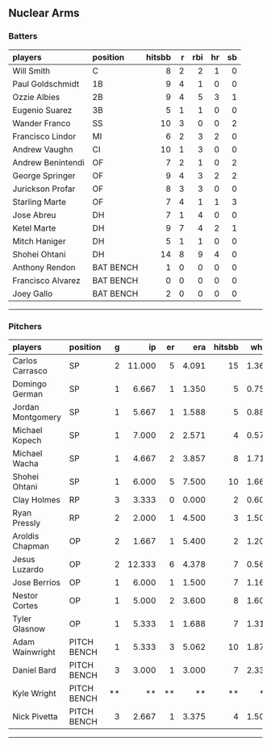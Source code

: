 ## Nuclear Arms

### Batters

 
|players           |position  | hitsbb|  r| rbi| hr| sb| 
|:-----------------|:---------|------:|--:|---:|--:|--:| 
|Will Smith        |C         |      8|  2|   2|  1|  0| 
|Paul Goldschmidt  |1B        |      9|  4|   1|  0|  0| 
|Ozzie Albies      |2B        |      9|  4|   5|  3|  1| 
|Eugenio Suarez    |3B        |      5|  1|   1|  0|  0| 
|Wander Franco     |SS        |     10|  3|   0|  0|  2| 
|Francisco Lindor  |MI        |      6|  2|   3|  2|  0| 
|Andrew Vaughn     |CI        |     10|  1|   3|  0|  0| 
|Andrew Benintendi |OF        |      7|  2|   1|  0|  2| 
|George Springer   |OF        |      9|  4|   3|  2|  2| 
|Jurickson Profar  |OF        |      8|  3|   3|  0|  0| 
|Starling Marte    |OF        |      7|  4|   1|  1|  3| 
|Jose Abreu        |DH        |      7|  1|   4|  0|  0| 
|Ketel Marte       |DH        |      9|  7|   4|  2|  1| 
|Mitch Haniger     |DH        |      5|  1|   1|  0|  0| 
|Shohei Ohtani     |DH        |     14|  8|   9|  4|  0| 
|Anthony Rendon    |BAT BENCH |      1|  0|   0|  0|  0| 
|Francisco Alvarez |BAT BENCH |      0|  0|   0|  0|  0| 
|Joey Gallo        |BAT BENCH |      2|  0|   0|  0|  0| 


* * *

### Pitchers

 
|players           |position    |  g|     ip| er|   era| hitsbb|  whip| so|  w| sv| 
|:-----------------|:-----------|--:|------:|--:|-----:|------:|-----:|--:|--:|--:| 
|Carlos Carrasco   |SP          |  2| 11.000|  5| 4.091|     15| 1.364|  8|  1|  0| 
|Domingo German    |SP          |  1|  6.667|  1| 1.350|      5| 0.750|  6|  0|  0| 
|Jordan Montgomery |SP          |  1|  5.667|  1| 1.588|      5| 0.882|  5|  0|  0| 
|Michael Kopech    |SP          |  1|  7.000|  2| 2.571|      4| 0.571|  9|  0|  0| 
|Michael Wacha     |SP          |  1|  4.667|  2| 3.857|      8| 1.714|  8|  0|  0| 
|Shohei Ohtani     |SP          |  1|  6.000|  5| 7.500|     10| 1.667|  6|  0|  0| 
|Clay Holmes       |RP          |  3|  3.333|  0| 0.000|      2| 0.600|  5|  1|  1| 
|Ryan Pressly      |RP          |  2|  2.000|  1| 4.500|      3| 1.500|  3|  0|  1| 
|Aroldis Chapman   |OP          |  2|  1.667|  1| 5.400|      2| 1.200|  3|  0|  0| 
|Jesus Luzardo     |OP          |  2| 12.333|  6| 4.378|      7| 0.568| 16|  1|  0| 
|Jose Berrios      |OP          |  1|  6.000|  1| 1.500|      7| 1.167|  6|  0|  0| 
|Nestor Cortes     |OP          |  1|  5.000|  2| 3.600|      8| 1.600|  6|  1|  0| 
|Tyler Glasnow     |OP          |  1|  5.333|  1| 1.688|      7| 1.312|  6|  0|  0| 
|Adam Wainwright   |PITCH BENCH |  1|  5.333|  3| 5.062|     10| 1.875|  3|  0|  0| 
|Daniel Bard       |PITCH BENCH |  3|  3.000|  1| 3.000|      7| 2.333|  4|  0|  0| 
|Kyle Wright       |PITCH BENCH | **|     **| **|    **|     **|    **| **| **| **| 
|Nick Pivetta      |PITCH BENCH |  3|  2.667|  1| 3.375|      4| 1.500|  5|  0|  0| 


* * *


